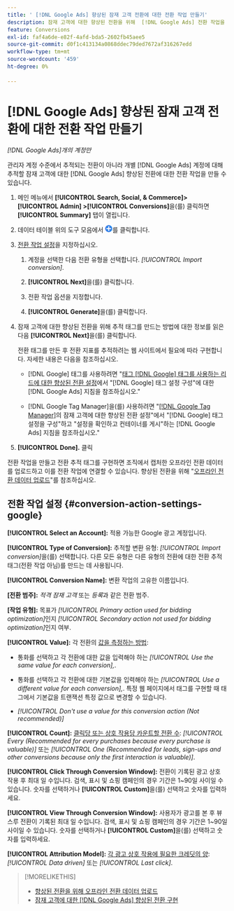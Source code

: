 ```yaml
---
title: ' [!DNL Google Ads] 향상된 잠재 고객 전환에 대한 전환 작업 만들기'
description: 잠재 고객에 대한 향상된 전환을 위해  [!DNL Google Ads] 전환 작업을 만드는 방법을 알아봅니다.
feature: Conversions
exl-id: faf4a6de-e82f-4afd-bda5-2602fb45aee5
source-git-commit: d0f1c413134a0868ddec79ded7672af316267edd
workflow-type: tm+mt
source-wordcount: '459'
ht-degree: 0%

---
```


# [!DNL Google Ads] 향상된 잠재 고객 전환에 대한 전환 작업 만들기

*[!DNL Google Ads]개의 계정만*

관리자 계정 수준에서 추적되는 전환이 아니라 개별 [!DNL Google Ads] 계정에 대해 추적할 잠재 고객에 대한 [!DNL Google Ads] 향상된 전환에 대한 전환 작업을 만들 수 있습니다.

1. 메인 메뉴에서 **[!UICONTROL Search, Social, & Commerce]> [!UICONTROL Admin] >[!UICONTROL Conversions]**&#x200B;을(를) 클릭하면 **[!UICONTROL Summary]** 탭이 열립니다.

1. 데이터 테이블 위의 도구 모음에서 ![만들기](/help/search-social-commerce/assets/add.png "만들기")를 클릭합니다.

1. [전환 작업 설정](#conversion-action-settings-google)을 지정하십시오.

   1. 계정을 선택한 다음 전환 유형을 선택합니다. *[!UICONTROL Import conversion]*.

   1. **[!UICONTROL Next]**&#x200B;을(를) 클릭합니다.

   1. 전환 작업 옵션을 지정합니다.

   1. **[!UICONTROL Generate]**&#x200B;을(를) 클릭합니다.

1. 잠재 고객에 대한 향상된 전환을 위해 추적 태그를 만드는 방법에 대한 정보를 읽은 다음 **[!UICONTROL Next]**&#x200B;을(를) 클릭합니다.

   전환 태그를 만든 후 전환 지표를 추적하려는 웹 사이트에서 필요에 따라 구현합니다. 자세한 내용은 다음을 참조하십시오.

   * [!DNL Google] 태그를 사용하려면 &quot;[태그 [!DNL Google] 태그를 사용하는 리드에 대한 향상된 전환 설정](https://support.google.com/google-ads/answer/11347292)에서 &quot;[!DNL Google] 태그 설정 구성&quot;에 대한 [!DNL Google Ads] 지침을 참조하십시오.&quot;

   * [!DNL Google Tag Manager]을(를) 사용하려면 &quot;[&#x200B; [!DNL Google Tag Manager]](https://support.google.com/google-ads/answer/11021502?#configure)의 잠재 고객에 대한 향상된 전환 설정&quot;에서 &quot;[!DNL Google] 태그 설정을 구성&quot;하고 &quot;설정을 확인하고 컨테이너를 게시&quot;하는 [!DNL Google Ads] 지침을 참조하십시오.&quot;

1. **[!UICONTROL Done].** 클릭

전환 작업을 만들고 전환 추적 태그를 구현하면 조직에서 캡처한 오프라인 전환 데이터를 업로드하고 이를 전환 작업에 연결할 수 있습니다. 향상된 전환을 위해 &quot;[오프라인 전환 데이터 업로드](/help/search-social-commerce/admin/conversion-metrics/upload-data-offline-conversions.md)&quot;를 참조하십시오.

## 전환 작업 설정 {#conversion-action-settings-google}

**[!UICONTROL Select an Account]:** 적용 가능한 Google 광고 계정입니다.

**[!UICONTROL Type of Conversion]:** 추적할 변환 유형: *[!UICONTROL Import conversion]*&#x200B;을(를) 선택합니다. 다른 모든 유형은 다른 유형의 전환에 대한 전환 추적 태그(전환 작업 아님)를 만드는 데 사용됩니다.

**[!UICONTROL Conversion Name]:** 변환 작업의 고유한 이름입니다.

**\[전환 범주\]:** *적격 잠재 고객* 또는 *등록*&#x200B;과 같은 전환 범주.

**\[작업 유형\]:** 목표가 *[!UICONTROL Primary action used for bidding optimization]*&#x200B;인지 *[!UICONTROL Secondary action not used for bidding optimization]*&#x200B;인지 여부.

**[!UICONTROL Value]:** 각 전환의 [값을 측정하는 방법](https://support.google.com/google-ads/answer/13064207):

* 통화를 선택하고 각 전환에 대한 값을 입력해야 하는 *[!UICONTROL Use the same value for each conversion],*.

* 통화를 선택하고 각 전환에 대한 기본값을 입력해야 하는 *[!UICONTROL Use a different value for each conversion],*. 특정 웹 페이지에서 태그를 구현할 때 태그에서 기본값을 트랜잭션 특정 값으로 변경할 수 있습니다.

* *[!UICONTROL Don't use a value for this conversion action (Not recommended)]*

**[!UICONTROL Count]:** [클릭당 또는 상호 작용당 카운트할 전환 수](https://support.google.com/google-ads/answer/3438531): *[!UICONTROL Every (Recommended for every purchases because every purchase is valuable)]* 또는 *[!UICONTROL One (Recommended for leads, sign-ups and other conversions because only the first interaction is valuable)]*.

**[!UICONTROL Click Through Conversion Window]:** 전환이 기록된 광고 상호 작용 후 최대 일 수입니다. 검색, 표시 및 쇼핑 캠페인의 경우 기간은 1~90일 사이일 수 있습니다. 숫자를 선택하거나 **[!UICONTROL Custom]**&#x200B;을(를) 선택하고 숫자를 입력하세요.

**[!UICONTROL View Through Conversion Window]:** 사용자가 광고를 본 후 뷰스루 전환이 기록된 최대 일 수입니다. 검색, 표시 및 쇼핑 캠페인의 경우 기간은 1~90일 사이일 수 있습니다. 숫자를 선택하거나 **[!UICONTROL Custom]**&#x200B;을(를) 선택하고 숫자를 입력하세요.

**[!UICONTROL Attribution Model]:** [각 광고 상호 작용에 필요한 크레딧의 양](https://support.google.com/google-ads/answer/6259715?sjid=8211249329930775138): *[!UICONTROL Data driven]* 또는 *[!UICONTROL Last click]*.

>[!MORELIKETHIS]
>
>* [향상된 전환을 위해 오프라인 전환 데이터 업로드](/help/search-social-commerce/admin/conversion-metrics/upload-data-offline-conversions.md)
>* [잠재 고객에 대한  [!DNL Google Ads] 향상된 전환 구현](/help/search-social-commerce/campaign-management/special-workflows/google-enhanced-conversions-leads.md)
